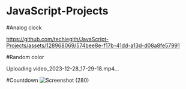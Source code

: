 # JavaScript-Projects

#Analog clock

https://github.com/techiegith/JavaScript-Projects/assets/128968069/574bee8e-f17b-41dd-a13d-d08a8fe57991

#Random color

Uploading video_2023-12-28_17-29-18.mp4…



#Countdown 
![Screenshot (280)](https://github.com/techiegith/JavaScript-Projects/assets/128968069/8ff2daae-72c9-4cb7-b9ab-31dd99658b5c)



